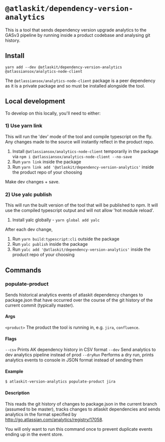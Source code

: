 # `@atlaskit/dependency-version-analytics`

This is a tool that sends dependency version upgrade analytics to the GASv3 pipeline by running inside a product codebase and analysing git history.

## Install

`yarn add --dev @atlaskit/dependency-version-analytics @atlassiansox/analytics-node-client`

The `@atlassiansox/analytics-node-client` package is a peer dependency as it is a private package and so must be installed alongside the tool.

## Local development

To develop on this locally, you'll need to either:

### 1) Use yarn link

This will run the 'dev' mode of the tool and compile typescript on the fly. Any changes made to the source will instantly reflect in the product repo.

1. Install `@atlassiansox/analytics-node-client` temporarily in the package via `npm i @atlassiansox/analytics-node-client --no-save`
2. Run `yarn link` inside the package
3. Run `yarn link add '@atlaskit/dependency-version-analytics'` inside the product repo of your choosing

Make dev changes + save.

### 2) Use yalc publish

This will run the built version of the tool that will be published to npm. It will use the compiled typescript output and will not allow 'hot module reload'.

1. Install yalc globally - `yarn global add yalc`

After each dev change,

1. Run `yarn build:typescript:cli` outside the package
2. Run `yalc publish` inside the package
3. Run `yalc add '@atlaskit/dependency-version-analytics'` inside the product repo of your choosing

## Commands

### populate-product <product>

Sends historical analytics events of atlaskit dependency changes to package.json that have occurred over the course of the git history of the current commit (typically master).

#### Args

`<product>` The product the tool is running in, e.g. `jira`, `confluence`.

#### Flags

`--csv` Prints AK dependency history in CSV format
`--dev` Send analytics to dev analytics pipeline instead of prod
`--dryRun` Performs a dry run, prints analytics events to console in JSON format instead of sending them

#### Example

```sh
$ atlaskit-version-analytics populate-product jira
```

#### Description

This reads the git history of changes to package.json in the current branch (assumed to be master), tracks changes to atlaskit dependencies and sends analytics in the format specified by http://go.atlassian.com/analytics/registry/17058.

You will only want to run this command once to prevent duplicate events ending up in the event store.
